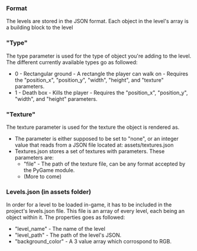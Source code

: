 ### Format
The levels are stored in the JSON format. Each object in the level's array is a building block to the level
### "Type"
The type parameter is used for the type of object you're adding to the level. The different currently available types go as followed:
 - 0 - Rectangular ground - A rectangle the player can walk on - Requires the "position_x", "position_y", "width", "height", and "texture" parameters.
 - 1 - Death box - Kills the player - Requires the "position_x", "position_y", "width", and "height" parameters.
### "Texture"
The texture parameter is used for the texture the object is rendered as.
 - The parameter is either supposed to be set to "none", or an integer value that reads from a JSON file located at: assets/textures.json
 - Textures.json stores a set of textures with parameters. These parameters are:
    - "file" - The path of the texture file, can be any format accepted by the PyGame module.
    - (More to come)
### Levels.json (in assets folder)
In order for a level to be loaded in-game, it has to be included in the project's levels.json file. This file is an array of every level, each being an object within it.
The properties goes as followed:
  - "level_name" - The name of the level
  - "level_path" - The path of the level's JSON.
  - "background_color" - A 3 value array which corrospond to RGB.
